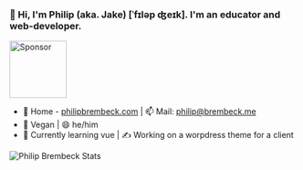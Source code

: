 ### 👋  Hi, I'm Philip (aka. Jake) [ˈfɪləp ʤeɪk]. I'm an educator and web-developer.
[<img src="https://faq.jokenetwork.de/css/sponsor.png" alt="Sponsor" width="100">](https://github.com/sponsors/philipbrembeck)

- 🔗 Home - [philipbrembeck.com](https://philipbrembeck.com) | 📫 Mail: philip@brembeck.me
- 🌱 Vegan | 😄 he/him 
- 🧠 Currently learning vue | ✍️ Working on a worpdress theme for a client

![Philip Brembeck Stats](https://github-readme-stats.vercel.app/api?username=philipbrembeck&theme=dark)
